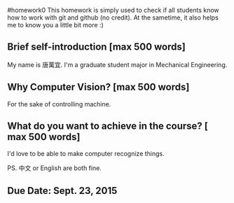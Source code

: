 #homework0
This homework is simply used to check if all students know how to work with git and github (no credit).
At the sametime, it also helps me to know you a little bit more :)

## Brief self-introduction [max 500 words]

   My name is 唐萬宜. I'm a graduate student major in Mechanical Engineering.

## Why Computer Vision? [max 500 words]

   For the sake of controlling machine. 

## What do you want to achieve in the course? [ max 500 words]

   I'd love to be able to make computer recognize things.
   
PS. 中文 or English are both fine.

## Due Date: Sept. 23, 2015
